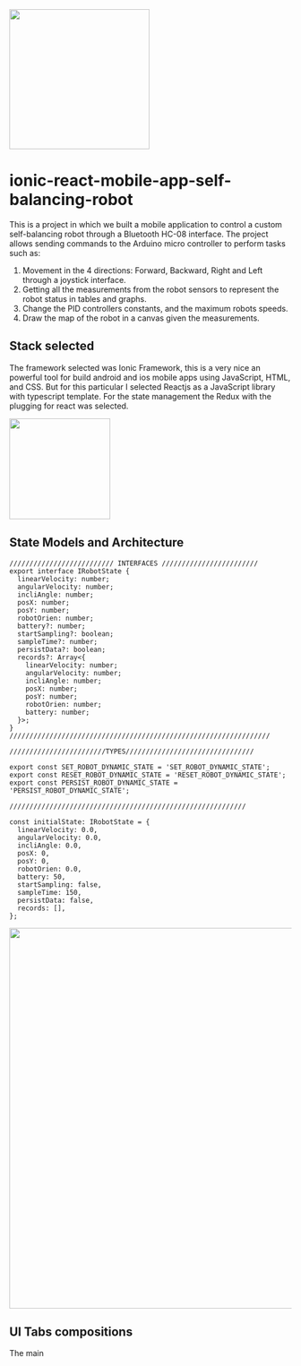 
<img src="https://user-images.githubusercontent.com/37028825/165095852-d4e3799b-cde1-4269-a90a-a3489b04685a.png" height="250" />

# ionic-react-mobile-app-self-balancing-robot
This is a project in which we built a mobile application to control a custom self-balancing robot through a Bluetooth HC-08 interface. The project allows sending commands to the Arduino micro controller to perform tasks such as:

1. Movement in the 4 directions: Forward, Backward, Right and Left through a joystick interface.
2. Getting all the measurements from the robot sensors to represent the robot status in tables and graphs.
3. Change the PID controllers constants, and the maximum robots speeds.
4. Draw the map of the robot in a canvas given the measurements.

## Stack selected
The framework selected was Ionic Framework, this is a very nice an powerful tool for build android and ios mobile apps using JavaScript, HTML, and CSS.
But for this particular I selected Reactjs as a JavaScript library with typescript template.
For the state management the Redux with the plugging for react was selected. 

<img src="https://user-images.githubusercontent.com/37028825/165091652-5d355ba3-e4e0-4e32-95b7-e49e36295f56.png" height="180" />

## State Models and Architecture
```tsx
////////////////////////// INTERFACES ////////////////////////
export interface IRobotState {
  linearVelocity: number;
  angularVelocity: number;
  incliAngle: number;
  posX: number;
  posY: number;
  robotOrien: number;
  battery?: number;
  startSampling?: boolean;
  sampleTime?: number;
  persistData?: boolean;
  records?: Array<{
    linearVelocity: number;
    angularVelocity: number;
    incliAngle: number;
    posX: number;
    posY: number;
    robotOrien: number;
    battery: number;
  }>;
}
/////////////////////////////////////////////////////////////////

////////////////////////TYPES////////////////////////////////

export const SET_ROBOT_DYNAMIC_STATE = 'SET_ROBOT_DYNAMIC_STATE';
export const RESET_ROBOT_DYNAMIC_STATE = 'RESET_ROBOT_DYNAMIC_STATE';
export const PERSIST_ROBOT_DYNAMIC_STATE = 'PERSIST_ROBOT_DYNAMIC_STATE';

///////////////////////////////////////////////////////////

const initialState: IRobotState = {
  linearVelocity: 0.0,
  angularVelocity: 0.0,
  incliAngle: 0.0,
  posX: 0,
  posY: 0,
  robotOrien: 0.0,
  battery: 50,
  startSampling: false,
  sampleTime: 150,
  persistData: false,
  records: [],
};
```
<img src="https://user-images.githubusercontent.com/37028825/165095116-a5686ca1-ed58-4e0a-9b98-04e010421c9a.png" height="680" />

## UI Tabs compositions
The main























